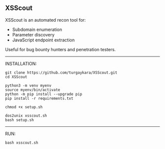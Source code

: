## XSScout

XSScout is an automated recon tool for:

- Subdomain enumeration
- Parameter discovery
- JavaScript endpoint extraction

Useful for bug bounty hunters and penetration testers.
  
---
  
INSTALLATION:  
```
git clone https://github.com/turgaykara/XSScout.git  
cd XSScout  

python3 -m venv myenv
source myenv/bin/activate
python -m pip install --upgrade pip
pip install -r requirements.txt

chmod +x setup.sh

dos2unix xsscout.sh
bash setup.sh
```

---

RUN: 
```
bash xsscout.sh
```
